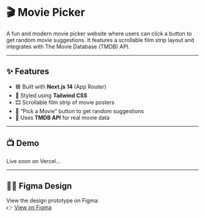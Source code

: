 # 🎬 Movie Picker 

A fun and modern movie picker website where users can click a button to get random movie suggestions. It features a scrollable film strip layout and integrates with The Movie Database (TMDB) API.

---

## ✨ Features

- 🟦 Built with **Next.js 14** (App Router)
- 💨 Styled using **Tailwind CSS**
- 🎞️ Scrollable film strip of movie posters
- 🎲 “Pick a Movie” button to get random suggestions
- 🔗 Uses **TMDB API** for real movie data

---

## 📺 Demo

Live soon on Vercel...

---

## 🧑‍🎨 Figma Design

View the design prototype on Figma:  
👉 [View on Figma]([https://www.figma.com/file/your-figma-link-here](https://www.figma.com/proto/XHMXTWbGewi20jpQTwX9YO/Untitled?node-id=3-969&t=vsYEXaW8h2y1T0an-1))

